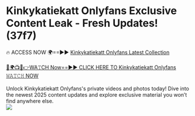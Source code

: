 # Kinkykatiekatt Onlyfans Exclusive Content Leak - Fresh Updates! (37f7)

🔥 ACCESS NOW 🌍==►► <a href="https://tinyurl.com/kvy9nzfs" rel="nofollow">Kinkykatiekatt Onlyfans Latest Collection</a>
<br><br>
[🔴🌍📺📱👉WA𝚃CH Now==►► CLICK HERE TO Kinkykatiekatt Onlyfans 𝚆𝙰𝚃𝙲𝙷 NOW](https://tinyurl.com/kvy9nzfs)
<br><br>
Unlock Kinkykatiekatt Onlyfans's private videos and photos today! Dive into the newest 2025 content updates and explore exclusive material you won’t find anywhere else.
<br>
<a href="https://tinyurl.com/kvy9nzfs" rel="nofollow" data-target="animated-image.originalLink"><img src="https://camo.githubusercontent.com/8a4f000d20f83aca3bf7ec5f350d767afa0574a8a352519fd8cfa583a6f93a33/68747470733a2f2f692e696d6775722e636f6d2f644a486b345a712e676966" data-canonical-src="https://i.imgur.com/dJHk4Zq.gif" style="max-width: 100%; display: inline-block;" data-target="animated-image.originalImage"></a>
<br>
